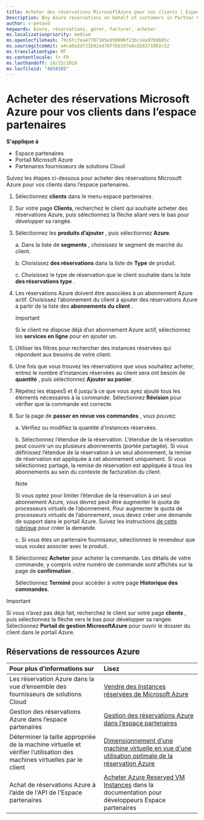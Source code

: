 ```yaml
---
title: Acheter des réservations MicrosoftAzure pour vos clients | Espace partenaires
Description: Buy Azure reservations on behalf of customers in Partner Center.
author: v-petand
keywords: Azure, réservations, gérer, facturer, acheter
ms.localizationpriority: medium
ms.openlocfilehash: 79c6fcfea47787165e958096f23bc14a97b9b85c
ms.sourcegitcommit: a4ca0a2d731b92ed7bffbb197e0cd28371902c52
ms.translationtype: MT
ms.contentlocale: fr-FR
ms.lasthandoff: 10/15/2018
ms.locfileid: "4658105"
---
```

# <a name="buy-microsoft-azure-reservations-on-behalf-of-your-customers-in-partner-center"></a>Acheter des réservations Microsoft Azure pour vos clients dans l’espace partenaires 

**S'applique à**

-  Espace partenaires
-  Portail Microsoft Azure
-  Partenaires fournisseurs de solutions Cloud

Suivez les étapes ci-dessous pour acheter des réservations Microsoft Azure pour vos clients dans l’espace partenaires.

1. Sélectionnez **clients** dans le menu espace partenaires.  

2. Sur votre page **Clients**, recherchez le client qui souhaite acheter des réservations Azure, puis sélectionnez la flèche allant vers le bas pour développer sa rangée.  

3. Sélectionnez les **produits d’ajouter** , puis sélectionnez **Azure**. 

    a. Dans la liste de **segments** , choisissez le segment de marché du client.

    b. Choisissez **des réservations** dans la liste de **Type** de produit.

    c. Choisissez le type de réservation que le client souhaite dans la liste **des réservations type** .

4. Les réservations Azure doivent être associées à un abonnement Azure actif. Choisissez l’abonnement du client à ajouter des réservations Azure à partir de la liste des **abonnements du client** . 

    >[!IMPORTANT] 
    >Si le client ne dispose déjà d’un abonnement Azure actif, sélectionnez les **services en ligne** pour en ajouter un. 

5. Utiliser les filtres pour rechercher des instances réservées qui répondent aux besoins de votre client.  

6. Une fois que vous trouvez les réservations que vous souhaitez acheter, entrez le nombre d’instances réservées au client sera ont besoin de **quantité** , puis sélectionnez **Ajouter au panier**.  

7. Répétez les étapes5 et 6 jusqu'à ce que vous ayez ajouté tous les éléments nécessaires à la commande. Sélectionnez **Révision** pour vérifier que la commande est correcte.  

8. Sur la page de **passer en revue vos commandes** , vous pouvez: 

    a. Vérifiez ou modifiez la quantité d’instances réservées.

    b. Sélectionnez l’étendue de la réservation. L'étendue de la réservation peut couvrir un ou plusieurs abonnements (portée partagée). Si vous définissez l’étendue de la réservation à un seul abonnement, la remise de réservation est appliquée à cet abonnement uniquement. Si vous sélectionnez partagé, la remise de réservation est appliquée à tous les abonnements au sein du contexte de facturation du client. 

     >[!NOTE]
    >Si vous optez pour limiter l’étendue de la réservation à un seul abonnement Azure, vous devrez peut-être augmenter le quota de processeurs virtuels de l’abonnement. Pour augmenter le quota de processeurs virtuels de l’abonnement, vous devez créer une demande de support dans le portail Azure. Suivez les instructions [de cette rubrique](https://docs.microsoft.com/azure/azure-supportability/resource-manager-core-quotas-request) pour créer la demande.    

    c. Si vous êtes un partenaire fournisseur, sélectionnez le revendeur que vous voulez associer avec le produit.

9. Sélectionnez **Acheter** pour acheter la commande. Les détails de votre commande, y compris votre numéro de commande sont affichés sur la page de **confirmation** .    
     
     Sélectionnez **Terminé** pour accéder à votre page **Historique des commandes**. 

>[!IMPORTANT]
>Si vous n’avez pas déjà fait, recherchez le client sur votre page **clients** , puis sélectionnez la flèche vers le bas pour développer sa rangée. Sélectionnez **Portail de gestion MicrosoftAzure** pour ouvrir le dossier du client dans le portail Azure.

## <a name="azure-reservations-resources"></a>Réservations de ressources Azure
|**Pour plus d’informations sur**   |**Lisez**    |
|:-----------------------------|:-----------------|
|Les réservation Azure dans la vue d’ensemble des fournisseurs de solutions Cloud  | [Vendre des Instances réservées de Microsoft Azure](azure-reservations.md) |
|Gestion des réservations Azure dans l’espace partenaires | [Gestion des réservations Azure dans l’espace partenaires](azure-reservations-manage.md)
|Déterminer la taille appropriée de la machine virtuelle et vérifier l’utilisation des machines virtuelles par le client   |[Dimensionnement d’une machine virtuelle en vue d'une utilisation optimale de la réservation Azure](azure-usage.md)   |
|Achat de réservations Azure à l’aide de l'API de l'Espace partenaires | [Acheter Azure Reserved VM Instances](https://docs.microsoft.com/partner-center/develop/purchase-azure-reservations) dans la documentation pour développeurs Espace partenaires

 


 
